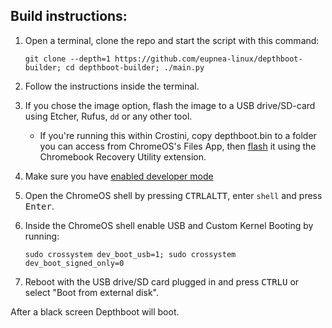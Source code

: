## Build instructions:

1. Open a terminal, clone the repo and start the script with this command:
    ```
    git clone --depth=1 https://github.com/eupnea-linux/depthboot-builder; cd depthboot-builder; ./main.py
    ```
2. Follow the instructions inside the terminal.

3. If you chose the image option, flash the image to a USB drive/SD-card using Etcher, Rufus, ``dd`` or any other tool.
    - If you're running this within Crostini, copy depthboot.bin to a folder you can access from ChromeOS's Files App, then [flash](https://www.virtuallypotato.com/burn-an-iso-to-usb-with-the-chromebook-recovery-utility/) it using the Chromebook Recovery Utility extension.
    
4. Make sure you have [enabled developer mode](https://www.androidauthority.com/how-to-enable-developer-mode-on-a-chromebook-906688/)

5. Open the ChromeOS shell by pressing <kbd>CTRL</kbd><kbd>ALT</kbd><kbd>T</kbd>, enter `shell` and press <kbd>Enter</kbd>.  

6. Inside the ChromeOS shell enable USB and Custom Kernel Booting by running:
    ```
    sudo crossystem dev_boot_usb=1; sudo crossystem dev_boot_signed_only=0
    ```

7. Reboot with the USB drive/SD card plugged in and press <kbd>CTRL</kbd><kbd>U</kbd> or select "Boot from external disk". 

After a black screen Depthboot will boot.